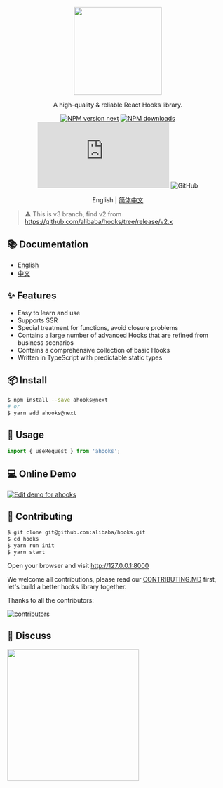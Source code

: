 <p align="center">
  <a href="https://ahooks.js.org">
    <img width="200" src="https://ahooks.js.org/logo.svg">
  </a>
</p>

<div align="center">

A high-quality & reliable React Hooks library.

[![NPM version next][image-1]][1]
[![NPM downloads][image-2]][2]
![gzip size](https://img.badgesize.io/https:/unpkg.com/ahooks@next/dist/ahooks.js?label=gzip%20size&compression=gzip)
![GitHub](https://img.shields.io/github/license/alibaba/hooks)

English | [简体中文](https://github.com/alibaba/hooks/blob/master/README.zh-CN.md)

</div>

> :warning: This is v3 branch, find v2 from <a href="https://github.com/alibaba/hooks/tree/release/v2.x" target="_blank">https://github.com/alibaba/hooks/tree/release/v2.x</a>

## 📚 Documentation

- [English](https://ahooks-next.surge.sh/)
- [中文](https://ahooks-next.surge.sh/zh-CN/)

## ✨ Features

- Easy to learn and use
- Supports SSR
- Special treatment for functions, avoid closure problems
- Contains a large number of advanced Hooks that are refined from business scenarios
- Contains a comprehensive collection of basic Hooks
- Written in TypeScript with predictable static types

## 📦 Install

```bash
$ npm install --save ahooks@next
# or
$ yarn add ahooks@next
```

## 🔨 Usage

```ts
import { useRequest } from 'ahooks';
```

## 💻 Online Demo

[![Edit demo for ahooks](https://codesandbox.io/static/img/play-codesandbox.svg)](https://codesandbox.io/s/demo-for-ahooks-forked-fg79k?file=/src/App.js)

## 🤝 Contributing

```bash
$ git clone git@github.com:alibaba/hooks.git
$ cd hooks
$ yarn run init
$ yarn start
```

Open your browser and visit http://127.0.0.1:8000

We welcome all contributions, please read our [CONTRIBUTING.MD](https://github.com/alibaba/hooks/blob/master/CONTRIBUTING.md) first, let's build a better hooks library together.

Thanks to all the contributors:

<a href="https://github.com/alibaba/hooks/graphs/contributors">
  <img src="https://opencollective.com/ahooks/contributors.svg?width=960&button=false" alt="contributors" />
</a>

## 👥 Discuss

<img src="https://user-images.githubusercontent.com/12526493/141303172-68f25577-c7b7-4ff7-bdff-25fd0f4d5214.JPG" width="300" />

[1]: https://www.npmjs.com/package/ahooks
[2]: https://npmjs.org/package/ahooks
[image-1]: https://img.shields.io/npm/v/ahooks.svg?style=flat
[image-2]: https://img.shields.io/npm/dm/ahooks.svg?style=flat
